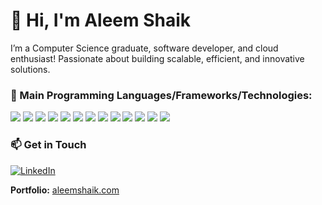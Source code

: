 # 👋 Hi, I'm Aleem Shaik

I’m a Computer Science graduate, software developer, and cloud enthusiast! Passionate about building scalable, efficient, and innovative solutions.

### 🚀 Main Programming Languages/Frameworks/Technologies:
<p>
    <img src="https://img.shields.io/badge/-Java-F89820?style=flat&logo=java&logoColor=white">
    <img src="https://img.shields.io/badge/-Python-black?style=flat&logo=python&logoColor=white"> 
    <img src="https://img.shields.io/badge/C-00599C?style=flat&logo=c&logoColor=white"> 
    <img src="https://img.shields.io/badge/-JavaScript-eed718?style=flat&logo=javascript&logoColor=ffffff"> 
    <img src="https://img.shields.io/badge/Node.js-339933?style=flat&logo=node.js&logoColor=white"> 
    <img src="https://img.shields.io/badge/Next-black?style=flat&logo=next.js&logoColor=white"> 
    <img src="https://img.shields.io/badge/React-20232A?style=flat&logo=react&logoColor=61DAFB"> 
    <img src="https://img.shields.io/badge/MongoDB-47A248?style=flat&logo=mongodb&logoColor=white"> 
    <img src="https://img.shields.io/badge/Docker-2496ED?style=flat&logo=docker&logoColor=white"> 
    <img src="https://img.shields.io/badge/-HTML5-E34F26?style=flat&logo=html5&logoColor=white"> 
    <img src="https://img.shields.io/badge/TypeScript-3178C6?logo=TypeScript&logoColor=FFF">
    <img src="https://img.shields.io/badge/-CSS3-1572B6?style=flat&logo=css3&logoColor=white">
    <img src="https://img.shields.io/badge/Numpy-013243?style=flat&logo=numpy&logoColor=white">
</p>

### 📫 Get in Touch
[![LinkedIn](https://img.shields.io/badge/-LinkedIn-0072b1?style=flat&logo=linkedin)](https://www.linkedin.com/in/aleemshaik)

**Portfolio:** [aleemshaik.com](https://aleemshaik.com)
